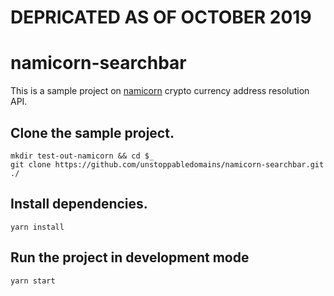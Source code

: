 
# DEPRICATED AS OF OCTOBER 2019


# namicorn-searchbar

This is a sample project on [namicorn](https://github.com/unstoppabledomains/namicorn) crypto currency address resolution API.

## Clone the sample project.

```shell
mkdir test-out-namicorn && cd $_
git clone https://github.com/unstoppabledomains/namicorn-searchbar.git ./
```

## Install dependencies.

```shell
yarn install
```

## Run the project in development mode

```shell
yarn start
```
